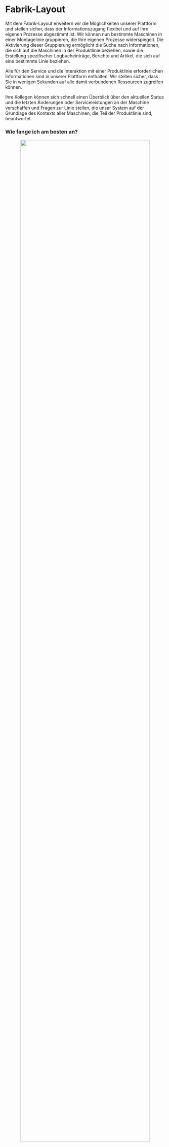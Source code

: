 
# Fabrik-Layout


Mit dem Fabrik-Layout erweitern wir die Möglichkeiten unserer Plattform und stellen sicher, dass der Informationszugang flexibel und auf Ihre eigenen Prozesse abgestimmt ist. Wir können nun bestimmte Maschinen in einer Montagelinie gruppieren, die Ihre eigenen Prozesse widerspiegelt. Die Aktivierung dieser Gruppierung ermöglicht die Suche nach Informationen, die sich auf die Maschinen in der Produktlinie beziehen, sowie die Erstellung spezifischer Logbucheinträge, Berichte und Artikel, die sich auf eine bestimmte Linie beziehen.

Alle für den Service und die Interaktion mit einer Produktlinie erforderlichen Informationen sind in unserer Plattform enthalten. Wir stellen sicher, dass Sie in wenigen Sekunden auf alle damit verbundenen Ressourcen zugreifen können.

Ihre Kollegen können sich schnell einen Überblick über den aktuellen Status und die letzten Änderungen oder Serviceleistungen an der Maschine verschaffen und Fragen zur Linie stellen, die unser System auf der Grundlage des Kontexts aller Maschinen, die Teil der Produktlinie sind, beantwortet.


### Wie fange ich am besten an?


<p align="center"><img src="https://i.imgur.com/dy1sXoB.gif" width="90%"></p>

Um auf diese Funktion zuzugreifen, rufen Sie bitte die Registerkarte „Fabrik-Layout” in der linken Seitenleiste auf. Sobald Sie sich in diesem Bereich befinden, können Sie eine Produktlinie erstellen, die Ihren eigenen Prozess darstellt. Wählen Sie hier aus den Produktlinien/Maschinen, die Sie zuvor hochgeladen haben, und bringen Sie sie in die richtige Reihenfolge. Sobald Ihre Übersicht fertiggestellt ist, können Sie es veröffentlichen. Auf diese Weise erhalten Sie Zugriff auf alle relevanten Informationen.

## Wie funktioniert das Ganze?

Durch die Zusammenfassung aller Informationen zu den Maschinen einer Produktlinie wird der Prozess der Informationssuche flexibler gestaltet und eine bessere Unterstützung des Betriebs und der Wartung von Produktionsstätten gewährleistet. 

Die Verknüpfung von Maschinen ermöglicht zudem eine klare Visualisierung von Änderungen oder Dienstleistungen, die in einer bestimmten Produktlinie durchgeführt werden. Zudem können Sie Ihr Team über diese Ereignisse auf dem Laufenden halten. Verlieren Sie sich nicht in Notizblöcken oder Papierkram, der verloren geht, sondern profitieren Sie von einem digitalen Zwilling Ihres Systems.


### So erstellen Sie eine Montagelinie


<p align="center"><img src="https://i.imgur.com/T6hMz2r.gif" width="80%"></p>

Um eine neue Produktlinie zu erstellen, wählen Sie bitte die Schaltfläche „Neue Montagelinie” aus. Anschließend können Sie den Namen Ihres neuen Layouts festlegen. Wählen Sie dann die Maschine aus, mit der Sie beginnen möchten, und fügen Sie weitere Maschinen auf der Grundlage Ihrer eigenen Linie hinzu. Die Dokumentation und alle anderen zugehörigen Ressourcen werden automatisch hochgeladen und hier verlinkt.


### Wie bearbeite ich eine Produktlinie?

<p align="center"><img src="https://i.imgur.com/2J6nJHQ.gif" width="80%"></p>

Um die Reihenfolge eines bereits erstellten Fabrik-Layouts zu ändern oder Maschinen hinzuzufügen oder zu löschen, genügt ein Klick auf die Schaltfläche „Bearbeiten”. Daraufhin öffnet sich das Layout zur Bearbeitung. Hier können Sie neue Maschinen hinzufügen oder die Reihenfolge der vorhandenen Maschinen ändern.

### Greifen Sie auf Ihre Daten zu


<p align="center"><img src="https://i.imgur.com/cF5LNo3.png" width="80%"></p>

Wenn Sie eine Produktlinie bereit haben und Informationen dazu benötigen, klicken Sie einfach auf die Maschine, über die Sie Informationen benötigen, und Sie können eine Frage dazu stellen. Außerdem können Sie die Eigenschaften und die Seriennummer der Maschine abrufen.

## Welche Informationen kann ich einer Produktlinie finden?

Bei Maschinen die einer Produktlinie hinzugefügt worden, können sie auf folgende Funktionen zugreifen:

- Logbucheinträge

- Dokumente

- Artikel 

- Anleitungen




